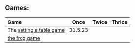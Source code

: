 ## Games:

|Game  | Once | Twice | Thrice 
| :--- | :---: | :---: | :---: |
|The [setting a table game](https://flukeout.github.io)| 31.5.23
| [the frog game](https://flexboxfroggy.com)|
